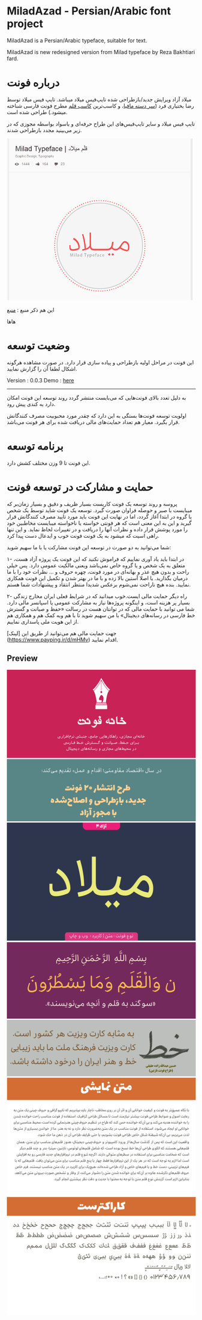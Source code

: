 # MiladAzad - Persian/Arabic font project

MiladAzad is a  Persian/Arabic typeface, suitable for text.

MiladAzad is new redesigned version from Milad typeface by Reza Bakhtiari fard.




# درباره فونت

میلاد آزاد ویرایش جدید/بازطراحی شده تایپ‌فیس میلاد میباشد. تایپ فیس میلاد توسط رضا بختیاری فرد ([سر دسته مافیا](http://saleh.soozanchi.ir/%D8%B1%D8%B6%D8%A7-%D8%A8%D8%AE%D8%AA%DB%8C%D8%A7%D8%B1%DB%8C%E2%80%8C%D9%81%D8%B1%D8%AF/)، و کاسب‌ترین [کاسب قلم](http://rangmagazine.com/?type=dynamic&lang=1&id=3654) مطرح فونت فارسی شناخته ‌میشود.) طراحی شده است.



تایپ فیس میلاد و سایر تایپ‌فیس‌های این طراح حرفه‌ای و باسواد بواسطه مجوزی که در زیر می‌بینید مجدد بازطراحی شدند.

![مجوز بازطراحی](docs/why-redesined1.gif)

 این هم ذکر منبع : [منبع](https://www.behance.net/gallery/9236171/Milad-Typeface-)
 
هاها

# وضعیت توسعه

این فونت در مراحل اولیه بازطراحی و پیاده سازی قرار دارد.
در صورت مشاهده هرگونه اشکال لطفا آن را گزارش نمایید.



Version : 0.0.3
Demo : [here](http://font-store.github.io/font-MiladAzad/online/)


------
به دلیل تعدد بالای فونت‌هایی که می‌بایست منتشر گردد روند توسعه این فونت امکان دارد به کندی پیش رود.

اولویت توسعه فونت‌ها بستگی به این دارد که چقدر مورد محبوبیت مصرف کنندگانش  قرار بگیرد. معیار هم  تعداد حمایت‌های مالی دریافت شده برای هر فونت می‌باشد.


# برنامه توسعه

این فونت تا 9 وزن مختلف کشش دارد.


# حمایت و مشارکت در توسعه فونت 

پروسه و روند توسعه یک فونت کاریست بسیار ظریف و دقیق و بسیار زمان‌بر که میبایست با صبر و حوصله فراوان صورت گیرد. توسعه یک فونت شاید توسط یک شخص یا گروه در ابتدا آغاز گردد، اما در نهایت این فونت باید مورد تایید مصرف کنندگانش قرار گیرید و این به این معنی است که هر فونتی خواسته یا ناخواسته میبایست مخاطبین خود را مورد پوشش قرار داده  و نظرات آنها را دریافت و در تغییرات لحاظ نماید. و این تنها راهی اسیت که میشود به یک فونت فونت خوب و ایدعال دست پیدا کرد.

شما می‌توانید به دو صورت در توسعه این فونت مشارکت یا با ما سهیم شوید:

۱- در ابتدا باید یاد آوری نماییم که فراموش نکنید که این فونت یک پروژه آزاد هست، متعلق به یک شخص و یا گروه خاص نمی‌باشد ویعنی مالکیت عمومی دارد. پس خیلی راحت و بدون هیچ عذر و بهانه‌ای در مورد فونت، چهره حروف  و … نظرات خود را با ما درمیان بگذارید. یا اصلا آستین بالا زده و با ما در بهتر شدن و تکمیل این فونت همکاری نمایید. بنده هیچ ناراحت نمی‌شوم برعکس شدیدا منتظر انتقاد و پیشنهادات شما هستم.


۲- راه دیگر حمایت مالی ایست.خوب میدانید که در شرایط فعلی ایران مخارج زندگی بسیار پر هزینه است، و اینگونه پروژه‌ها نیاز به مشارکت عمومی یا اسپانسر مالی دارد.  شما می توانید با حمایت مالی که در توانتان هست در رسالت «حفظ و صیانت و گسترش خط فارسی در رسانه‌های دیجیتال» با من سهیم شوید تا با هم وبه کمک هم و  همکاری هم از این هویت ملی پاسداری نماییم.

جهت حمایت مالی هم می‌توانید از طریق این [لینک]   (https://www.payping.ir/d/mHMv) اقدام نمایید.





## Preview
![Intro](docs/cell1.png)
![Intro](docs/cell2.png)
![Intro](docs/cell3.png)
![Intro](docs/cell4.png)
![Intro](docs/cell5.png)
![Intro](docs/cell6.png)
![Intro](docs/cell8.png)
